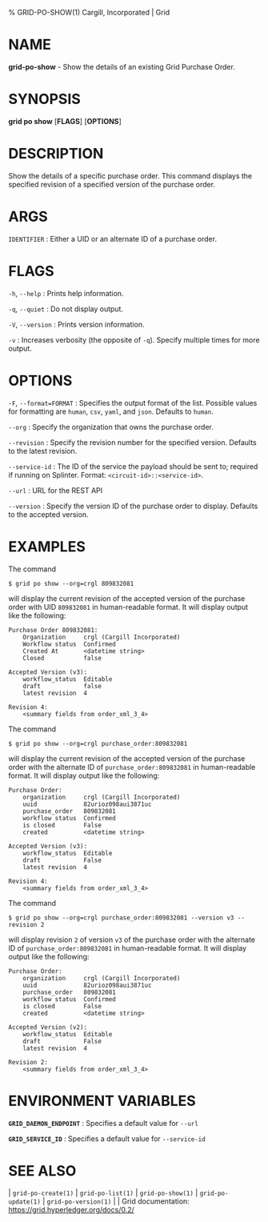 % GRID-PO-SHOW(1) Cargill, Incorporated | Grid
<!--
  Copyright 2021 Cargill Incorporated
  Licensed under Creative Commons Attribution 4.0 International License
  https://creativecommons.org/licenses/by/4.0/
-->

NAME
====

**grid-po-show** - Show the details of an existing Grid Purchase Order.

SYNOPSIS
========

**grid po show** \[**FLAGS**\] \[**OPTIONS**\] <IDENTIFIER>

DESCRIPTION
===========

Show the details of a specific purchase order.  This command displays the
specified revision of a specified version of the purchase order.

ARGS
====

`IDENTIFIER`
: Either a UID or an alternate ID of a purchase order.

FLAGS
=====

`-h`, `--help`
: Prints help information.

`-q`, `--quiet`
: Do not display output.

`-V`, `--version`
: Prints version information.

`-v`
: Increases verbosity (the opposite of `-q`). Specify multiple times for more
  output.

OPTIONS
=======

`-F`, `--format=FORMAT`
: Specifies the output format of the list. Possible values for formatting are
  `human`, `csv`, `yaml`, and `json`. Defaults to `human`.

`--org`
: Specify the organization that owns the purchase order.

`--revision`
: Specify the revision number for the specified version. Defaults to the latest
  revision.

`--service-id`
: The ID of the service the payload should be sent to; required if running on
  Splinter. Format: `<circuit-id>::<service-id>`.

`--url`
: URL for the REST API

`--version`
: Specify the version ID of the purchase order to display. Defaults to the
  accepted version.

EXAMPLES
========

The command

```
$ grid po show --org=crgl 809832081
```

will display the current revision of the accepted version of the purchase order
with UID `809832081` in human-readable format. It will display
output like the following:

```
Purchase Order 809832081:
    Organization     crgl (Cargill Incorporated)
    Workflow status  Confirmed
    Created At       <datetime string>
    Closed           false

Accepted Version (v3):
    workflow_status  Editable
    draft            false
    latest revision  4

Revision 4:
    <summary fields from order_xml_3_4>
```

The command

```
$ grid po show --org=crgl purchase_order:809832081
```

will display the current revision of the accepted version of the purchase order
with the alternate ID of `purchase_order:809832081` in human-readable format.
It will display output like the following:

```
Purchase Order:
    organization     crgl (Cargill Incorporated)
    uuid             82urioz098aui3871uc
    purchase_order   809832081
    workflow status  Confirmed
    is closed        False
    created          <datetime string>

Accepted Version (v3):
    workflow_status  Editable
    draft            False
    latest revision  4

Revision 4:
    <summary fields from order_xml_3_4>
```

The command

```
$ grid po show --org=crgl purchase_order:809832081 --version v3 --revision 2
```

will display revision `2` of version `v3` of the purchase order
with the alternate ID of `purchase_order:809832081` in human-readable format.
It will display output like the following:

```
Purchase Order:
    organization     crgl (Cargill Incorporated)
    uuid             82urioz098aui3871uc
    purchase_order   809832081
    workflow status  Confirmed
    is closed        False
    created          <datetime string>

Accepted Version (v2):
    workflow_status  Editable
    draft            False
    latest revision  4

Revision 2:
    <summary fields from order_xml_3_4>
```

ENVIRONMENT VARIABLES
=====================

**`GRID_DAEMON_ENDPOINT`**
: Specifies a default value for `--url`

**`GRID_SERVICE_ID`**
: Specifies a default value for `--service-id`

SEE ALSO
========
| `grid-po-create(1)`
| `grid-po-list(1)`
| `grid-po-show(1)`
| `grid-po-update(1)`
| `grid-po-version(1)`
|
| Grid documentation: https://grid.hyperledger.org/docs/0.2/
